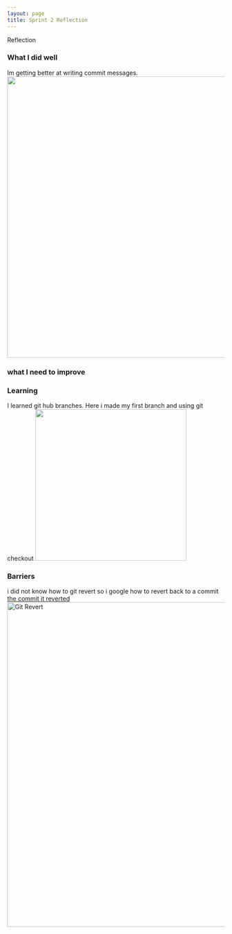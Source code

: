 ```yaml
---
layout: page
title: Sprint 2 Reflection
---
```


Reflection

### What I did well
Im getting better at writing commit messages.
  <img src="/individual-portfolio-19-2-bob3765/images/betterCommitMessage.png" alt="" title="" width="650" />


### what I need to improve


### Learning 
I learned git hub branches. 
Here i made my first branch and using git checkout
<img src="/individual-portfolio-19-2-bob3765/images/branch.png" alt="" title="" width="350" />


### Barriers 
i did not know how to git revert so i google how to revert back to a commit [the commit it reverted ](https://github.com/SoftEnOP/op-stats-team-1/commit/e9332b2798a93f04be9844aadc45aa016048903a)
 <img src="/individual-portfolio-19-2-bob3765/images/gitRevert.png" title="Git Revert" width="750" /> 



